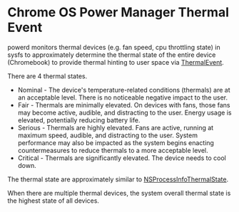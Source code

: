  # Chrome OS Power Manager Thermal Event

powerd monitors thermal devices (e.g. fan speed, cpu throttling state) in sysfs
to approximately determine the thermal state of the entire device (Chromebook)
to provide thermal hinting to user space via [ThermalEvent].

There are 4 thermal states.
* Nominal - The device's temperature-related conditions (thermals) are at an
acceptable level. There is no noticeable negative impact to the user.
* Fair - Thermals are minimally elevated. On devices with fans, those fans may
become active, audible, and distracting to the user. Energy usage is elevated,
potentially reducing battery life.
* Serious - Thermals are highly elevated. Fans are active, running at maximum
speed, audible, and distracting to the user. System performance may also be
impacted as the system begins enacting countermeasures to reduce thermals to a
more acceptable level.
* Critical - Thermals are significantly elevated. The device needs to cool down.

The thermal state are approximately similar to [NSProcessInfoThermalState].

When there are multiple thermal devices, the system overall thermal state is the
highest state of all devices.

[NSProcessInfoThermalState]: https://developer.apple.com/library/archive/documentation/Performance/Conceptual/power_efficiency_guidelines_osx/RespondToThermalStateChanges.html
[ThermalEvent]: https://chromium.googlesource.com/chromiumos/platform2/system_api/+/HEAD/dbus/power_manager/thermal.proto
